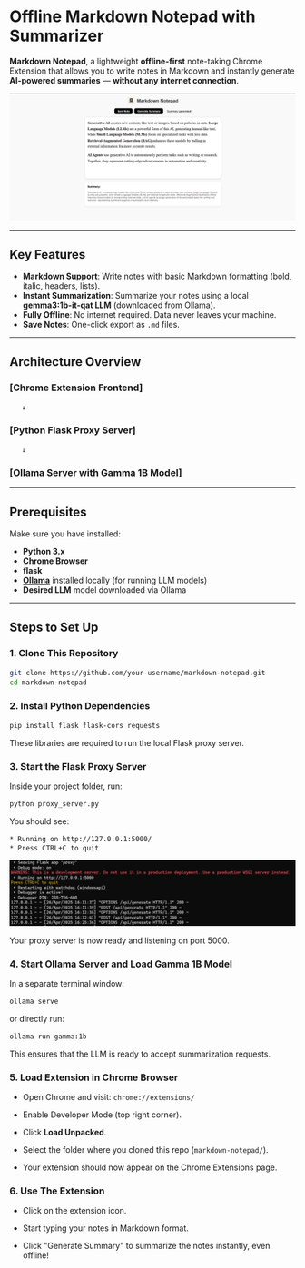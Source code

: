 # Offline Markdown Notepad with Summarizer

**Markdown Notepad**, a lightweight **offline-first** note-taking Chrome Extension that allows you to write notes in Markdown and instantly generate **AI-powered summaries** — **without any internet connection**.

![alt text](image-1.png)

---

## Key Features

-  **Markdown Support**: Write notes with basic Markdown formatting (bold, italic, headers, lists).
-  **Instant Summarization**: Summarize your notes using a local **gemma3:1b-it-qat LLM** (downloaded from Ollama).
-  **Fully Offline**:  No internet required. Data never leaves your machine.
-  **Save Notes**: One-click export as `.md` files.


---

## Architecture Overview

### [Chrome Extension Frontend]
       ↓
### [Python Flask Proxy Server]
       ↓
### [Ollama Server with Gamma 1B Model]

---

##  Prerequisites

Make sure you have installed:

- **Python 3.x**
- **Chrome Browser**
- **flask**
- **[Ollama](https://ollama.com/)** installed locally (for running LLM models)
- **Desired LLM** model downloaded via Ollama

---

## Steps to Set Up

### 1. Clone This Repository

```bash
git clone https://github.com/your-username/markdown-notepad.git
cd markdown-notepad
```


### 2. Install Python Dependencies

```bash
pip install flask flask-cors requests
```

These libraries are required to run the local Flask proxy server.

### 3. Start the Flask Proxy Server

Inside your project folder, run:

```bash
python proxy_server.py
```

You should see:

```plaintext
* Running on http://127.0.0.1:5000/ 
* Press CTRL+C to quit
```
![alt text](image.png)

 Your proxy server is now ready and listening on port 5000.

### 4. Start Ollama Server and Load Gamma 1B Model

In a separate terminal window:

```bash
ollama serve
```

or directly run:

```bash
ollama run gamma:1b
```

 This ensures that the LLM is ready to accept summarization requests.

### 5. Load Extension in Chrome Browser

- Open Chrome and visit: `chrome://extensions/`

- Enable Developer Mode (top right corner).

- Click **Load Unpacked**.

- Select the folder where you cloned this repo (`markdown-notepad/`).

- Your extension should now appear on the Chrome Extensions page.

### 6. Use The Extension

- Click on the extension icon.

- Start typing your notes in Markdown format.

- Click "Generate Summary" to summarize the notes instantly, even offline!

